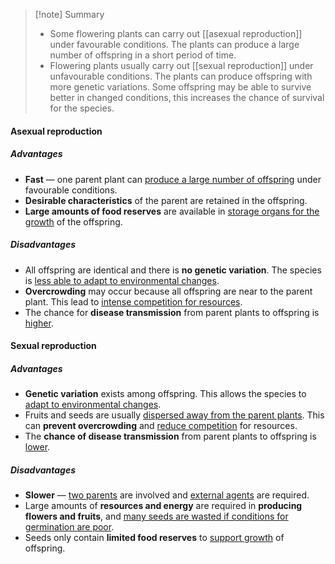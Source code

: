 > [!note] Summary
> - Some flowering plants can carry out [[asexual reproduction]] under favourable conditions. The plants can produce a large number of offspring in a short period of time.
> - Flowering plants usually carry out [[sexual reproduction]] under unfavourable conditions. The plants can produce offspring with more genetic variations. Some offspring may be able to survive better in changed conditions, this increases the chance of survival for the species.

#### Asexual reproduction
##### Advantages
- **Fast** — one parent plant can <u>produce a large number of offspring</u> under favourable conditions.
- **Desirable characteristics** of the parent are retained in the offspring.
- **Large amounts of food reserves** are available in <u>storage organs for the growth</u> of the offspring.

##### Disadvantages
- All offspring are identical and there is **no genetic variation**.
  The species is <u>less able to adapt to environmental changes</u>.
- **Overcrowding** may occur because all offspring are near to the parent plant.
  This lead to <u>intense competition for resources</u>.
- The chance for **disease transmission** from parent plants to offspring is <u>higher</u>.

#### Sexual reproduction
##### Advantages
- **Genetic variation** exists among offspring. This allows the species to <u>adapt to environmental changes</u>.
- Fruits and seeds are usually <u>dispersed away from the parent plants</u>. This can **prevent overcrowding** and <u>reduce competition</u> for resources.
- The **chance of disease transmission** from parent plants to offspring is <u>lower</u>.

##### Disadvantages
- **Slower** — <u>two parents</u> are involved and <u>external agents</u> are required.
- Large amounts of **resources and energy** are required in **producing flowers and fruits**, and <u>many seeds are wasted if conditions for germination are poor</u>.
- Seeds only contain **limited food reserves** to <u>support growth</u> of offspring.
